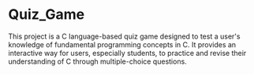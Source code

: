# Quiz_Game
This project is a C language-based quiz game designed to test a user's knowledge of fundamental programming concepts in C. It provides an interactive way for users, especially students, to practice and revise their understanding of C through multiple-choice questions. 
